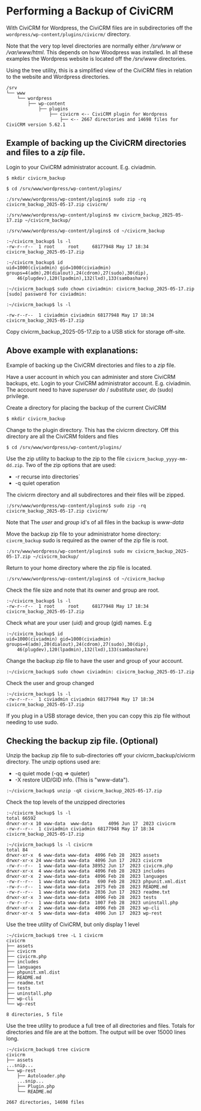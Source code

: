 # Performing a Backup of CiviCRM

With CiviCRM for Wordpress, the CiviCRM files are in subdirectories off the `wordpress/wp-content/plugins/civicrm/` directory.

Note that the very top level directories are normally either */srv/www* or */var/www/html*. This depends on how Woodpress was installed.
In all these examples the Wordpress website is located off the */srv/www* directories.

Using the tree utility, this is a simplified view of the CiviCRM files in relation to the website and Wordpress directories.

```
/srv
└── www
    └── wordpress
        ├── wp-content
            ├── plugins
                ├── civicrm <-- CiviCRM plugin for Wordpress
                    ├── <-- 2667 directories and 14698 files for CiviCRM version 5.62.1
```

## Example of backing up the CiviCRM directories and files to a *zip* file.

Login to your CiviCRM administrator account. E.g. civiadmin.
```
$ mkdir civicrm_backup

$ cd /srv/www/wordpress/wp-content/plugins/

:/srv/www/wordpress/wp-content/plugins$ sudo zip -rq civicrm_backup_2025-05-17.zip civicrm/

:/srv/www/wordpress/wp-content/plugins$ mv civicrm_backup_2025-05-17.zip ~/civicrm_backup/

:/srv/www/wordpress/wp-content/plugins$ cd ~/civicrm_backup

:~/civicrm_backup$ ls -l
-rw-r--r--  1 root     root     68177948 May 17 18:34 civicrm_backup_2025-05-17.zip

:~/civicrm_backup$ id
uid=1000(civiadmin) gid=1000(civiadmin) groups=4(adm),20(dialout),24(cdrom),27(sudo),30(dip),
    46(plugdev),120(lpadmin),132(lxd),133(sambashare)

:~/civicrm_backup$ sudo chown civiadmin: civicrm_backup_2025-05-17.zip
[sudo] password for civiadmin: 

:~/civicrm_backup$ ls -l

-rw-r--r--  1 civiadmin civiadmin 68177948 May 17 18:34 civicrm_backup_2025-05-17.zip
```
Copy civicrm_backup_2025-05-17.zip to a USB stick for storage off-site.


## Above example with explanations:

Example of backing up the CiviCRM directories and files to a *zip* file.

Have a user account in which you can administer and store CiviCRM backups, etc.
Login to your CiviCRM administrator account. E.g. civiadmin.
The account need to have *superuser do* / *substitute user, do* (sudo) privilege.

Create a directory for placing the backup of the current CiviCRM

`$ mkdir civicrm_backup`

Change to the plugin directory. This has  the civicrm directory. 
Off this directory are all the CiviCRM folders and files

`$ cd /srv/www/wordpress/wp-content/plugins/`

Use the zip utility to backup to the zip to the file `civicrm_backup_yyyy-mm-dd.zip`. 
Two of the zip options that are used:

* -r   recurse into directories`
* -q   quiet operation
  
The civicrm directory and all subdirectores and their files will be zipped.

`:/srv/www/wordpress/wp-content/plugins$ sudo zip -rq civicrm_backup_2025-05-17.zip civicrm/`

Note that The *user* and *group* id's of all files in the backup is *www-data*

Move the backup zip file to your administrator home directory: `civcrm_backup`
sudo is required as the owner of the zip file is root.

`:/srv/www/wordpress/wp-content/plugins$ sudo mv civicrm_backup_2025-05-17.zip ~/civicrm_backup/`

Return to your home directory where the zip file is located.

`:/srv/www/wordpress/wp-content/plugins$ cd ~/civicrm_backup`

Check the file size and note that its owner and group are root.
```
:~/civicrm_backup$ ls -l
-rw-r--r--  1 root     root     68177948 May 17 18:34 civicrm_backup_2025-05-17.zip
```

Check what are your user (uid) and group (gid) names. E.g 
```
:~/civicrm_backup$ id
uid=1000(civiadmin) gid=1000(civiadmin) groups=4(adm),20(dialout),24(cdrom),27(sudo),30(dip),
    46(plugdev),120(lpadmin),132(lxd),133(sambashare)
```

Change the backup zip file to have the user and group of your account.

`:~/civicrm_backup$ sudo chown civiadmin: civicrm_backup_2025-05-17.zip`

Check the user and group changed

```
:~/civicrm_backup$ ls -l
-rw-r--r--  1 civiadmin civiadmin 68177948 May 17 18:34 civicrm_backup_2025-05-17.zip
```

If you plug in a USB storage device, then you can copy this zip file without needing to use sudo.

## Checking the backup zip file. (Optional)

Unzip the backup zip file to sub-directories off your civicrm_backup/civicrm directory.
The unzip options used are:

* -q  quiet mode (-qq => quieter)
* -X  restore UID/GID info. (This is "www-data"). 

`:~/civicrm_backup$ unzip -qX civicrm_backup_2025-05-17.zip`

Check the top levels of the unzipped directories

```
:~/civicrm_backup$ ls -l
total 66592
drwxr-xr-x 10 www-data  www-data      4096 Jun 17  2023 civicrm
-rw-r--r--  1 civiadmin civiadmin 68177948 May 17 18:34 civicrm_backup_2025-05-17.zip

:~/civicrm_backup$ ls -l civicrm
total 84
drwxr-xr-x  6 www-data www-data  4096 Feb 28  2023 assets
drwxr-xr-x 24 www-data www-data  4096 Jun 17  2023 civicrm
-rw-r--r--  1 www-data www-data 38952 Jun 17  2023 civicrm.php
drwxr-xr-x  4 www-data www-data  4096 Feb 28  2023 includes
drwxr-xr-x  2 www-data www-data  4096 Feb 28  2023 languages
-rw-r--r--  1 www-data www-data   690 Feb 28  2023 phpunit.xml.dist
-rw-r--r--  1 www-data www-data  2075 Feb 28  2023 README.md
-rw-r--r--  1 www-data www-data  2036 Jun 17  2023 readme.txt
drwxr-xr-x  3 www-data www-data  4096 Feb 28  2023 tests
-rw-r--r--  1 www-data www-data  1007 Feb 28  2023 uninstall.php
drwxr-xr-x  2 www-data www-data  4096 Feb 28  2023 wp-cli
drwxr-xr-x  5 www-data www-data  4096 Jun 17  2023 wp-rest
```

Use the tree utility of CiviCRM, but only display 1 level 
```
:~/civicrm_backup$ tree -L 1 civicrm
civicrm
├── assets
├── civicrm
├── civicrm.php
├── includes
├── languages
├── phpunit.xml.dist
├── README.md
├── readme.txt
├── tests
├── uninstall.php
├── wp-cli
└── wp-rest

8 directories, 5 file
```

Use the tree utility to produce a full tree of all directories and files.
Totals for directories and file are at the bottom. The output will be over 15000 lines long.
```
:~/civicrm_backup$ tree civicrm
civicrm
├── assets
...snip...
└── wp-rest
    ├── Autoloader.php
    ...snip...
    ├── Plugin.php
    └── README.md

2667 directories, 14698 files
```
